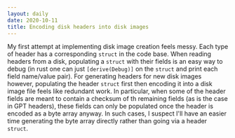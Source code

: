 ```yaml
---
layout: daily
date: 2020-10-11
title: Encoding disk headers into disk images
---
```


My first attempt at implementing disk image creation feels messy.
Each type of header has a corresponding `struct` in the code base.
When reading headers from a disk, populating a `struct` with their
fields is an easy way to debug (in rust one can just `[derive(Debug)]`
on the `struct` and print each field name/value pair).
For generating headers for new disk images however, populating the
header `struct` first then encoding it into a disk image file feels
like redundant work. In particular, when some of the header fields
are meant to contain a checksum of th remaining fields (as is the case
in GPT headers), these fields can only be populated once the header
is encoded as a byte array anyway. In such cases, I suspect I'll have
an easier time generating the byte array directly rather than going
via a header `struct`.
